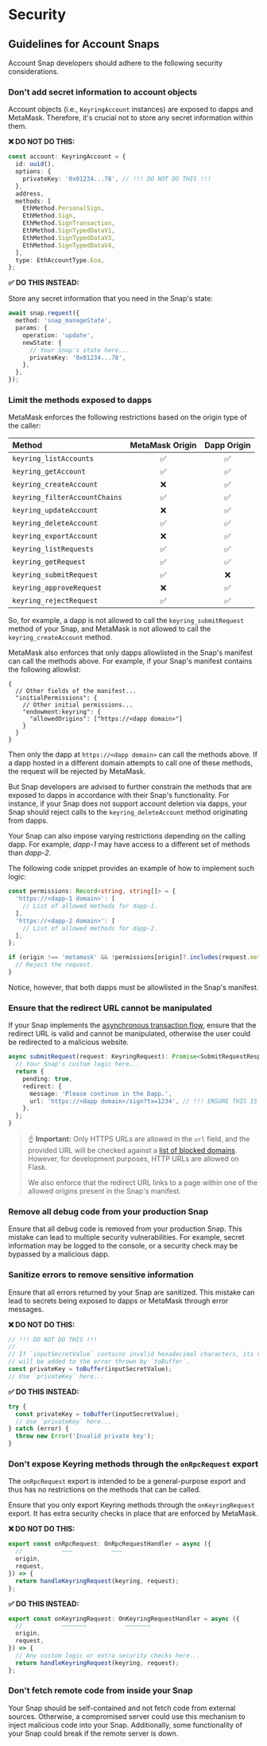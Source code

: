 # Security

## Guidelines for Account Snaps

Account Snap developers should adhere to the following security considerations.

### Don't add secret information to account objects

Account objects (i.e., `KeyringAccount` instances) are exposed to dapps and
MetaMask. Therefore, it's crucial not to store any secret information within
them.

**:x: DO NOT DO THIS:**

```ts
const account: KeyringAccount = {
  id: uuid(),
  options: {
    privateKey: '0x01234...78', // !!! DO NOT DO THIS !!!
  },
  address,
  methods: [
    EthMethod.PersonalSign,
    EthMethod.Sign,
    EthMethod.SignTransaction,
    EthMethod.SignTypedDataV1,
    EthMethod.SignTypedDataV3,
    EthMethod.SignTypedDataV4,
  ],
  type: EthAccountType.Eoa,
};
```

**:white_check_mark: DO THIS INSTEAD:**

Store any secret information that you need in the Snap's state:

```ts
await snap.request({
  method: 'snap_manageState',
  params: {
    operation: 'update',
    newState: {
      // Your Snap's state here...
      privateKey: '0x01234...78',
    },
  },
});
```

### Limit the methods exposed to dapps

MetaMask enforces the following restrictions based on the origin type of the
caller:

| Method                        |  MetaMask Origin   |    Dapp Origin     |
| :---------------------------- | :----------------: | :----------------: |
| `keyring_listAccounts`        | :white_check_mark: | :white_check_mark: |
| `keyring_getAccount`          | :white_check_mark: | :white_check_mark: |
| `keyring_createAccount`       |        :x:         | :white_check_mark: |
| `keyring_filterAccountChains` | :white_check_mark: | :white_check_mark: |
| `keyring_updateAccount`       |        :x:         | :white_check_mark: |
| `keyring_deleteAccount`       | :white_check_mark: | :white_check_mark: |
| `keyring_exportAccount`       |        :x:         | :white_check_mark: |
| `keyring_listRequests`        | :white_check_mark: | :white_check_mark: |
| `keyring_getRequest`          | :white_check_mark: | :white_check_mark: |
| `keyring_submitRequest`       | :white_check_mark: |        :x:         |
| `keyring_approveRequest`      |        :x:         | :white_check_mark: |
| `keyring_rejectRequest`       | :white_check_mark: | :white_check_mark: |

So, for example, a dapp is not allowed to call the `keyring_submitRequest`
method of your Snap, and MetaMask is not allowed to call the
`keyring_createAccount` method.

MetaMask also enforces that only dapps allowlisted in the Snap's manifest can
call the methods above. For example, if your Snap's manifest contains the
following allowlist:

```jsonc
{
  // Other fields of the manifest...
  "initialPermissions": {
    // Other initial permissions...
    "endowment:keyring": {
      "allowedOrigins": ["https://<dapp domain>"]
    }
  }
}
```

Then only the dapp at `https://<dapp domain>` can call the methods above. If a
dapp hosted in a different domain attempts to call one of these methods, the
request will be rejected by MetaMask.

But Snap developers are advised to further constrain the methods that are
exposed to dapps in accordance with their Snap's functionality. For instance,
if your Snap does not support account deletion via dapps, your Snap should
reject calls to the `keyring_deleteAccount` method originating from dapps.

Your Snap can also impose varying restrictions depending on the calling dapp.
For example, _dapp-1_ may have access to a different set of methods than
_dapp-2_.

The following code snippet provides an example of how to implement such logic:

```ts
const permissions: Record<string, string[]> = {
  'https://<dapp-1 domain>': [
    // List of allowed methods for dapp-1.
  ],
  'https://<dapp-2 domain>': [
    // List of allowed methods for dapp-2.
  ],
};

if (origin !== 'metamask' && !permissions[origin]?.includes(request.method)) {
  // Reject the request.
}
```

Notice, however, that both dapps must be allowlisted in the Snap's manifest.

### Ensure that the redirect URL cannot be manipulated

If your Snap implements the [asynchronous transaction flow][async-flow], ensure
that the redirect URL is valid and cannot be manipulated, otherwise the user
could be redirected to a malicious website.

```ts
async submitRequest(request: KeyringRequest): Promise<SubmitRequestResponse> {
  // Your Snap's custom logic here...
  return {
    pending: true,
    redirect: {
      message: 'Please continue in the Dapp.',
      url: 'https://<dapp domain>/sign?tx=1234', // !!! ENSURE THIS IS A SAFE URL !!!
    },
  };
}
```

> :point_up: **Important:** Only HTTPS URLs are allowed in the `url` field, and
> the provided URL will be checked against a [list of blocked
> domains][eth-phishing-detect]. However, for development purposes, HTTP URLs
> are allowed on Flask.
>
> We also enforce that the redirect URL links to a page within one of the
> allowed origins present in the Snap's manifest.

### Remove all debug code from your production Snap

Ensure that all debug code is removed from your production Snap. This mistake
can lead to multiple security vulnerabilities. For example, secret information
may be logged to the console, or a security check may be bypassed by a
malicious dapp.

### Sanitize errors to remove sensitive information

Ensure that all errors returned by your Snap are sanitized. This mistake can
lead to secrets being exposed to dapps or MetaMask through error messages.

**:x: DO NOT DO THIS:**

```ts
// !!! DO NOT DO THIS !!!
//
// If `inputSecretValue` contains invalid hexadecimal characters, its value
// will be added to the error thrown by `toBuffer`.
const privateKey = toBuffer(inputSecretValue);
// Use `privateKey` here...
```

**:white_check_mark: DO THIS INSTEAD:**

```ts
try {
  const privateKey = toBuffer(inputSecretValue);
  // Use `privateKey` here...
} catch (error) {
  throw new Error('Invalid private key');
}
```

### Don't expose Keyring methods through the `onRpcRequest` export

The `onRpcRequest` export is intended to be a general-purpose export and thus
has no restrictions on the methods that can be called.

Ensure that you only export Keyring methods through the `onKeyringRequest`
export. It has extra security checks in place that are enforced by MetaMask.

**:x: DO NOT DO THIS:**

```ts
export const onRpcRequest: OnRpcRequestHandler = async ({
  //           ~~~           ~~~
  origin,
  request,
}) => {
  return handleKeyringRequest(keyring, request);
};
```

**:white_check_mark: DO THIS INSTEAD:**

```ts
export const onKeyringRequest: OnKeyringRequestHandler = async ({
  //           ~~~~~~~           ~~~~~~~
  origin,
  request,
}) => {
  // Any custom logic or extra security checks here...
  return handleKeyringRequest(keyring, request);
};
```

### Don't fetch remote code from inside your Snap

Your Snap should be self-contained and not fetch code from external sources.
Otherwise, a compromised server could use this mechanism to inject malicious
code into your Snap. Additionally, some functionality of your Snap could break
if the remote server is down.

[eth-phishing-detect]: https://github.com/MetaMask/eth-phishing-detect
[async-flow]: ./architecture.md#asynchronous-transaction-flow
